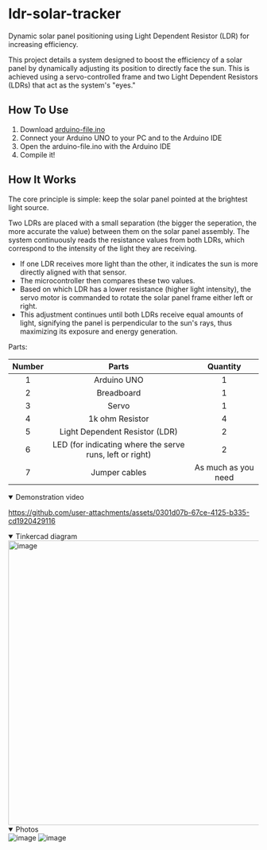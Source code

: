 # ldr-solar-tracker
Dynamic solar panel positioning using Light Dependent Resistor (LDR) for increasing efficiency.

This project details a system designed to boost the efficiency of a solar panel by dynamically adjusting its position to directly face the sun. This is achieved using a servo-controlled frame and two Light Dependent Resistors (LDRs) that act as the system's "eyes."

## How To Use
1. Download [arduino-file.ino](https://github.com/alfarizium/ldr-solar-tracker/releases/download/release/arduino-file.ino)
2. Connect your Arduino UNO to your PC and to the Arduino IDE
3. Open the arduino-file.ino with the Arduino IDE
4. Compile it!

## How It Works
The core principle is simple: keep the solar panel pointed at the brightest light source.

Two LDRs are placed with a small separation (the bigger the seperation, the more accurate the value) between them on the solar panel assembly. The system continuously reads the resistance values from both LDRs, which correspond to the intensity of the light they are receiving.
* If one LDR receives more light than the other, it indicates the sun is more directly aligned with that sensor.
* The microcontroller then compares these two values.
* Based on which LDR has a lower resistance (higher light intensity), the servo motor is commanded to rotate the solar panel frame either left or right.
* This adjustment continues until both LDRs receive equal amounts of light, signifying the panel is perpendicular to the sun's rays, thus maximizing its exposure and energy generation.


Parts:

| Number |                           Parts                          |       Quantity      |
|:------:|:--------------------------------------------------------:|:-------------------:|
| 1      | Arduino UNO                                              | 1                   |
| 2      | Breadboard                                               | 1                   |
| 3      | Servo                                                    | 1                   |
| 4      | 1k ohm Resistor                                          | 4                   |
| 5      | Light Dependent Resistor (LDR)                           | 2                   |
| 6      | LED (for indicating where the serve runs, left or right) | 2                   |
| 7      | Jumper cables                                            | As much as you need |

<details open>
<summary>Demonstration video</summary>

https://github.com/user-attachments/assets/0301d07b-67ce-4125-b335-cd1920429116

</details>

<details open>
<summary>Tinkercad diagram</summary>
<img width="1192" height="572" alt="image" src="https://github.com/user-attachments/assets/d4fe415a-a90c-4d2e-9854-5433485f1c8e" />
</details>

<details open>
<summary>Photos</summary>
<img alt="image" src="https://github.com/user-attachments/assets/ecf51c78-b388-4cdf-9e4a-df753a64d79f" />
<img alt="image" src="https://github.com/user-attachments/assets/3546e30a-dac9-4a7e-80a3-329e075533e4" />
</details>



